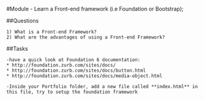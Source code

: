 #Module - Learn a Front-end framework (i.e Foundation or Bootstrap);

##Questions

	1) What is a Front-end Framework?
	2) What are the advantages of using a Front-end Framework?
	
##Tasks

	-have a quick look at Foundation 6 documentation: 
	* http://foundation.zurb.com/sites/docs/
	* http://foundation.zurb.com/sites/docs/button.html
	* http://foundation.zurb.com/sites/docs/media-object.html
	
	-Inside your Portfolio folder, add a new file called **index.html** in this file, try to setup the foundation framework

